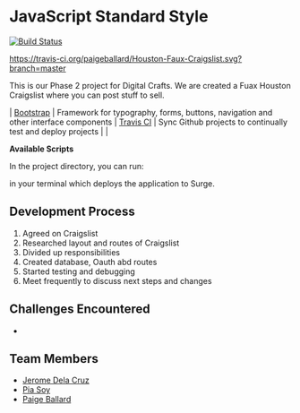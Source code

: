 # JavaScript Standard Style
[![Build Status](https://travis-ci.org/paigeballard/Houston-Faux-Craigslist.svg?branch=master)](https://travis-ci.org/paigeballard/Houston-Faux-Craigslist)

https://travis-ci.org/paigeballard/Houston-Faux-Craigslist.svg?branch=master



This is our Phase 2 project for Digital Crafts. We are created a Fuax Houston Craigslist where you can post stuff to sell. 


| [Bootstrap](https://getbootstrap.com/) | Framework for typography, forms, buttons, navigation and other interface components | [Travis CI](https://travis-ci.org/) | Sync Github projects to continually test and deploy projects |
| 

**Available Scripts**

In the project directory, you can run:

in your terminal which deploys the application to Surge. 

## Development Process

1. Agreed on Craigslist 
2. Researched layout and routes of Craigslist
3. Divided up responsibilities 
4. Created database, Oauth abd routes
5. Started testing and debugging 
6. Meet frequently to discuss next steps and changes

## Challenges Encountered


- 
## Team Members

- [Jerome Dela Cruz](https://github.com/jjdelacruz1)
- [Pia Soy](https://github.com/piasoy)
- [Paige Ballard](https://github.com/paigeballard)
